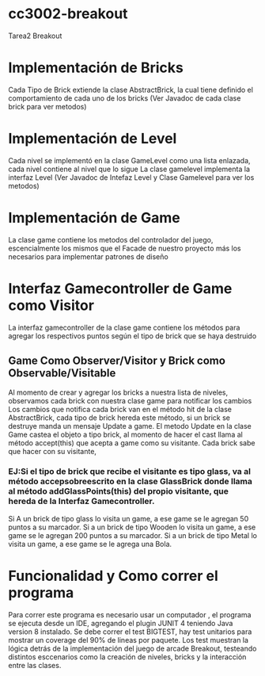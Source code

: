 # cc3002-breakout
Tarea2 Breakout
# Implementación de Bricks
Cada Tipo de Brick extiende la clase AbstractBrick, la cual tiene definido el comportamiento de cada uno de los bricks
(Ver Javadoc de cada clase brick para ver metodos)
# Implementación de Level
Cada nivel se implementó en la clase GameLevel como una lista enlazada, cada nivel contiene al nivel que lo sigue
La clase gamelevel implementa la interfaz Level 
(Ver Javadoc de Intefaz Level y Clase Gamelevel para ver los metodos)
# Implementación de Game
La clase game contiene los metodos del controlador del juego, escencialmente los mismos que el Facade de nuestro proyecto más los necesarios para implementar patrones de diseño
# Interfaz Gamecontroller de Game como Visitor
La interfaz gamecontroller de la clase game contiene los métodos para agregar los respectivos puntos según el tipo de brick que se haya destruido
## Game Como Observer/Visitor y Brick como Observable/Visitable
Al momento de crear y agregar los bricks a nuestra lista de niveles, observamos cada brick con nuestra clase game para notificar los cambios
Los cambios que notifica cada brick van en el método hit de la clase AbstractBrick, cada tipo de brick hereda este método, si un brick se destruye manda un mensaje Update a game.
El metodo Update en la clase Game castea el objeto a tipo brick, al momento de hacer el cast llama al método accept(this) que acepta a game como su visitante.
Cada brick sabe que hacer con su visitante,
### EJ:Si el tipo de brick que recibe el visitante es tipo glass, va al método accepsobreescrito en la clase GlassBrick donde llama al método addGlassPoints(this) del propio visitante, que hereda de la Interfaz Gamecontroller.

Si A un brick de tipo glass lo visita un game, a ese game se le agregan 50 puntos a su marcador.
Si a un brick de tipo Wooden lo visita un game, a ese game se le agregan 200 puntos a su marcador.
Si a un brick de tipo Metal lo visita un game, a ese game se le agrega una Bola.
# Funcionalidad y Como correr el programa
Para correr este programa es necesario usar un computador , el programa se ejecuta desde un IDE, agregando el plugin JUNIT 4 teniendo Java version 8 instalado.
Se debe correr el test BIGTEST, hay test unitarios para mostrar un coverage del 90% de lineas por paquete.
Los test muestran la lógica detrás de la implementación del juego de arcade Breakout, testeando distintos esccenarios como la creación de niveles, bricks y la interacción entre las clases.


